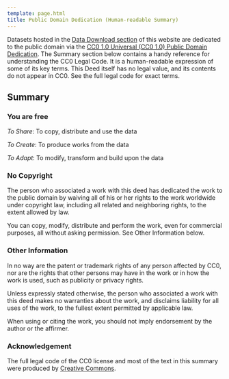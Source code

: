 ```yaml
---
template: page.html
title: Public Domain Dedication (Human-readable Summary)
---
```



Datasets hosted in the [Data Download section](data-download) of this website
are dedicated to the public domain via the [CC0 1.0 Universal (CC0 1.0) Public
Domain Dedication](public-domain-dedication-full). The Summary section below
contains a handy reference for understanding the CC0 Legal Code. It is a
human-readable expression of some of its key terms. This Deed itself has no
legal value, and its contents do not appear in CC0. See the full legal code for
exact terms.


## Summary

### You are free

<i class="summary-icon fa fa-2x fa-share"></i> *To Share*: To copy, distribute and use the data

<i class="summary-icon fa fa-2x fa-lightbulb-o"></i> *To Create*: To produce works from the data

<i class="summary-icon fa fa-2x fa-wrench"></i> *To Adapt*: To modify, transform and build upon the data


### No Copyright

The person who associated a work with this deed has dedicated the work to the
public domain by waiving all of his or her rights to the work worldwide under
copyright law, including all related and neighboring rights, to the extent
allowed by law.

You can copy, modify, distribute and perform the work, even for commercial
purposes, all without asking permission. See Other Information below.


### Other Information

In no way are the patent or trademark rights of any person affected by CC0, nor
are the rights that other persons may have in the work or in how the work is
used, such as publicity or privacy rights.

Unless expressly stated otherwise, the person who associated a work with this
deed makes no warranties about the work, and disclaims liability for all uses of
the work, to the fullest extent permitted by applicable law.

When using or citing the work, you should not imply endorsement by the author or
the affirmer.


### Acknowledgement

The full legal code of the CC0 license and most of the text in this summary were
produced by [Creative Commons](https://creativecommons.org/).
